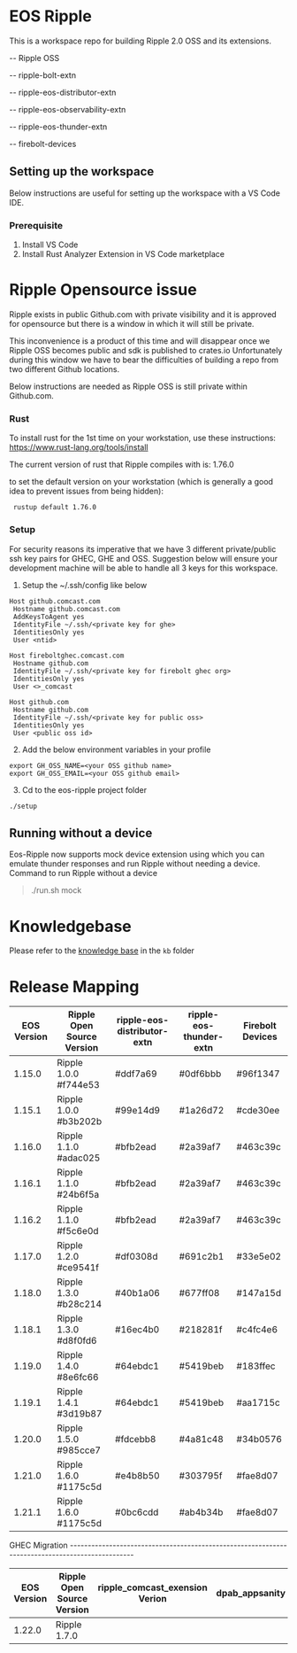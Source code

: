 # EOS Ripple


This is a workspace repo for building Ripple 2.0 OSS and its extensions.

-- Ripple OSS

-- ripple-bolt-extn

-- ripple-eos-distributor-extn

-- ripple-eos-observability-extn

-- ripple-eos-thunder-extn

-- firebolt-devices


## Setting up the workspace

Below instructions are useful for setting up the workspace with a VS Code IDE.

### Prerequisite

1. Install VS Code
2. Install Rust Analyzer Extension in VS Code marketplace

# Ripple Opensource issue

Ripple exists in public Github.com with private visibility and it is approved for opensource but there is a window in which it will still be private.

This inconvenience is a product of this time and will disappear once we Ripple OSS becomes public and sdk is published to crates.io
Unfortunately during this window we have to bear the difficulties of building a repo from two different Github locations.

Below instructions are needed as Ripple OSS is still private within Github.com. 

### Rust
To install rust for the 1st time on your workstation, use these instructions: https://www.rust-lang.org/tools/install

The current version of rust that Ripple compiles with is: 1.76.0

to set the default version on your workstation (which is generally a good idea to prevent issues from being hidden):

` rustup default 1.76.0`


### Setup

For security reasons its imperative that we have 3 different private/public ssh key pairs for GHEC, GHE and OSS. Suggestion below will ensure your development machine will be able to handle all 3 keys for this workspace.

1. Setup the ~/.ssh/config like below
```
Host github.comcast.com
 Hostname github.comcast.com
 AddKeysToAgent yes
 IdentityFile ~/.ssh/<private key for ghe>
 IdentitiesOnly yes
 User <ntid>

Host fireboltghec.comcast.com
 Hostname github.com
 IdentityFile ~/.ssh/<private key for firebolt ghec org>
 IdentitiesOnly yes
 User <>_comcast

Host github.com
 Hostname github.com
 IdentityFile ~/.ssh/<private key for public oss>
 IdentitiesOnly yes
 User <public oss id>

```

2. Add the below environment variables in your profile
```
export GH_OSS_NAME=<your OSS github name>
export GH_OSS_EMAIL=<your OSS github email>
```
3. Cd to the eos-ripple project folder
```
./setup
```
## Running without a device

Eos-Ripple now supports mock device extension using which you can emulate thunder responses and run Ripple without needing a device.
Command to run Ripple without a device
>./run.sh mock

# Knowledgebase 
Please refer to the [knowledge base](./kb) in the `kb` folder


# Release Mapping 

| EOS Version | Ripple Open Source Version | ripple-eos-distributor-extn | ripple-eos-thunder-extn | Firebolt Devices | 
| ----------- | -------------------------- | --------------------------- | ----------------------- | ---------------- |
| 1.15.0 | Ripple 1.0.0 #f744e53 | #ddf7a69 | #0df6bbb | #96f1347 | 
| 1.15.1 | Ripple 1.0.0 #b3b202b | #99e14d9 | #1a26d72 | #cde30ee |
| 1.16.0 | Ripple 1.1.0 #adac025 | #bfb2ead | #2a39af7 | #463c39c | 
| 1.16.1 | Ripple 1.1.0 #24b6f5a | #bfb2ead | #2a39af7 | #463c39c |
| 1.16.2 | Ripple 1.1.0 #f5c6e0d | #bfb2ead | #2a39af7 | #463c39c |
| 1.17.0 | Ripple 1.2.0 #ce9541f | #df0308d | #691c2b1 | #33e5e02 |
| 1.18.0 | Ripple 1.3.0 #b28c214 | #40b1a06 | #677ff08 | #147a15d | 
| 1.18.1 | Ripple 1.3.0 #d8f0fd6 | #16ec4b0 | #218281f | #c4fc4e6 | 
| 1.19.0 | Ripple 1.4.0 #8e6fc66 | #64ebdc1 | #5419beb | #183ffec | 
| 1.19.1 | Ripple 1.4.1 #3d19b87 | #64ebdc1 | #5419beb | #aa1715c | 
| 1.20.0 | Ripple 1.5.0 #985cce7 | #fdcebb8 | #4a81c48 | #34b0576 | 
| 1.21.0 | Ripple 1.6.0 #1175c5d | #e4b8b50 | #303795f | #fae8d07 | 
| 1.21.1 | Ripple 1.6.0 #1175c5d | #0bc6cdd | #ab4b34b | #fae8d07 |

GHEC Migration ------------------------------------------------------------------------------------------------

| EOS Version | Ripple Open Source Version |ripple_comcast_exension Verion | dpab_appsanity | Firebolt Devices | 
| ----------- | -------------------------- | ----------------------------- | -------------- | ---------------- |
| 1.22.0 | Ripple 1.7.0 | | | | 
